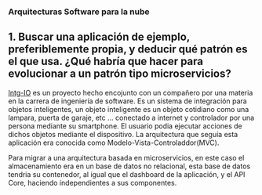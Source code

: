 ### Arquitecturas Software para la nube 


## 1. Buscar una aplicación de ejemplo, preferiblemente propia, y deducir qué patrón es el que usa. ¿Qué habría que hacer para evolucionar a un patrón tipo microservicios?
[Intg-IO](https://github.com/Kevincamp/IntgIO.git) es un proyecto hecho encojunto con un compañero por una materia en la carrera de ingeniería de software. Es un sistema de integración para objetos inteligentes, un objeto inteligente es un objeto cotidiano como una lampara, puerta de garaje, etc ... conectado a internet y controlador por una persona mediante su smartphone. El usuario podia ejecutar acciones de dichos objetos mediante el dispositivo. La arquitectura que seguía esta aplicación era conocida como Modelo-Vista-Controladdor(MVC).

Para migrar a una arquitectura basada en microservicios, en este caso el almacenamiento era en un base de datos no relacional, esta base de datos tendria su contenedor, al igual que el dashboard de la aplicación, y el API Core, haciendo independientes a sus componentes.